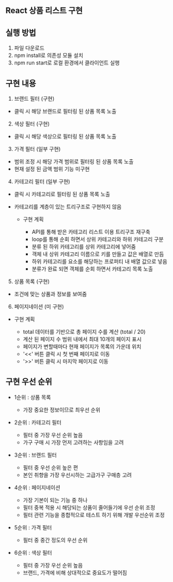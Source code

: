 ## React 상품 리스트 구현

## 실행 방법

1. 파일 다운로드
2. npm install로 의존성 모듈 설치
3. npm run start로 로컬 환경에서 클라이언트 실행

## 구현 내용

1. 브랜드 필터 (구현)

- 클릭 시 해당 브랜드로 필터링 된 상품 목록 노출

2. 색상 필터 (구현)

- 클릭 시 해당 색상으로 필터링 된 상품 목록 노출

3. 가격 필터 (일부 구현)

- 범위 조정 시 해당 가격 범위로 필터링 된 상품 목록 노출
- 현재 설정 된 금액 범위 기능 미구현

4. 카테고리 필터 (일부 구현)

- 클릭 시 카테고리로 필터링 된 상품 목록 노출
- 카테고리를 계층이 있는 트리구조로 구현하지 않음

  - 구현 계획

    - API를 통해 받은 카테고리 리스트 이용 트리구조 재구축
    - loop를 통해 순회 하면서 상위 카테고리와 하위 카테고리 구분
    - 분류 된 하위 카테고리를 상위 카테고리에 넣어줌
    - 객체 내 상위 카테고리 이름으로 키를 만들고 값은 배열로 만듬
    - 하위 카테고리를 요소를 해당하는 프로퍼티 내 배열 값으로 넣음
    - 분류가 완료 되면 객체를 순회 하면서 카테고리 목록 노출

5. 상품 목록 (구현)

- 조건에 맞는 상품과 정보를 보여줌

6. 페이지네이션 (미 구현)

- 구현 계획

  - total 데이터를 기반으로 총 페이지 수를 계산 (total / 20)
  - 계산 된 페이지 수 범위 내에서 최대 10개의 페이지 표시
  - 페이지가 변할때마다 현재 페이지가 목록의 가운데 위치
  - '<<' 버튼 클릭 시 첫 번째 페이지로 이동
  - '>>' 버튼 클릭 시 마지막 페이지로 이동

## 구현 우선 순위

- 1순위 : 상품 목록

  - 가장 중요한 정보이므로 최우선 순위

- 2순위 : 카테고리 필터

  - 필터 중 가장 우선 순위 높음
  - 가구 구매 시 가장 먼저 고려하는 사항임을 고려

- 3순위 : 브랜드 필터

  - 필터 중 우선 순위 높은 편
  - 본인 취향을 가장 우선시하는 고급가구 구매층 고려

- 4순위 : 페이지네이션

  - 가장 기본이 되는 기능 중 하나
  - 필터 중복 적용 시 해당되는 상품이 줄어들기에 우선 순위 조정
  - 필터 관련 기능을 종합적으로 테스트 하기 위해 개발 우선순위 조정

- 5순위 : 가격 필터

  - 필터 중 중간 정도의 우선 순위

- 6순위 : 색상 필터

  - 필터 중 가장 우선 순위 높음
  - 브랜드, 가격에 비해 상대적으로 중요도가 떨어짐
